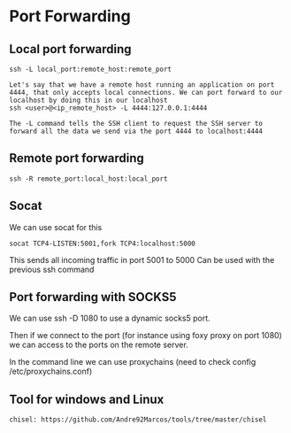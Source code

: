 # Port Forwarding

## Local port forwarding

	ssh -L local_port:remote_host:remote_port

	Let's say that we have a remote host running an application on port 4444, that only accepts local connections. We can port forward to our localhost by doing this in our localhost
	ssh <user>@<ip_remote_host> -L 4444:127.0.0.1:4444

	The -L command tells the SSH client to request the SSH server to forward all the data we send via the port 4444 to localhost:4444

## Remote port forwarding

	ssh -R remote_port:local_host:local_port


## Socat

We can use socat for this

	socat TCP4-LISTEN:5001,fork TCP4:localhost:5000

This sends all incoming traffic in port 5001 to 5000
Can be used with the previous ssh command


## Port forwarding with SOCKS5

We can use ssh -D 1080 to use a dynamic socks5 port.

Then if we connect to the port (for instance using foxy proxy on port 1080) we can access to the ports on the remote server.

In the command line we can use proxychains (need to check config /etc/proxychains.conf)

## Tool for windows and Linux

	chisel: https://github.com/Andre92Marcos/tools/tree/master/chisel

